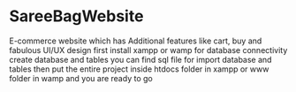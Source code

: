 # SareeBagWebsite
E-commerce website which has Additional features like cart, buy and fabulous UI/UX design
first install xampp or wamp for database connectivity
create database and tables you can find sql file for import database and tables
then put the entire project inside htdocs folder in xampp
or www folder in wamp and you are ready to go

